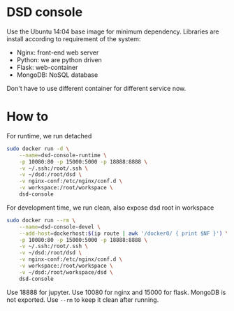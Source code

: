 # DSD console

Use the Ubuntu 14:04 base image for minimum dependency.
Libraries are install according to requirement of the system:
* Nginx: front-end web server
* Python: we are python driven
* Flask: web-container
* MongoDB: NoSQL database

Don't have to use different container for different service now.

# How to

For runtime, we run detached
```bash
sudo docker run -d \
    --name=dsd-console-runtime \
    -p 10080:80 -p 15000:5000 -p 18888:8888 \
    -v ~/.ssh:/root/.ssh \
    -v ~/dsd:/root/dsd \
    -v nginx-conf:/etc/nginx/conf.d \
    -v workspace:/root/workspace \
    dsd-console
```

For development time, we run clean, also expose dsd root in workspace
```bash
sudo docker run --rm \
    --name=dsd-console-devel \
    --add-host=dockerhost:$(ip route | awk '/docker0/ { print $NF }') \
    -p 10080:80 -p 15000:5000 -p 18888:8888 \
    -v ~/.ssh:/root/.ssh \
    -v ~/dsd:/root/dsd \
    -v nginx-conf:/etc/nginx/conf.d \
    -v workspace:/root/workspace \
    -v ~/dsd:/root/workspace/dsd \
    dsd-console
```

Use 18888 for jupyter. Use 10080 for nginx and 15000 for flask. MongoDB is not exported.
Use `--rm` to keep it clean after running.
